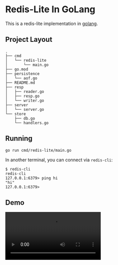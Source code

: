 # Redis-Lite In GoLang

This is a redis-lite implementation in 
[golang]().

## Project Layout

```shell
.
├── cmd
│   └── redis-lite
│       └── main.go
├── go.mod
├── persistence
│   └── aof.go
├── README.md
├── resp
│   ├── reader.go
│   ├── resp.go
│   └── writer.go
├── server
│   └── server.go
└── store
    ├── db.go
    └── handlers.go
```

## Running

```shell
go run cmd/redis-lite/main.go
```

In another terminal, you can connect via `redis-cli`:

```shell
$ redis-cli
redis-cli
127.0.0.1:6379> ping hi
"hi"
127.0.0.1:6379> 
```

## Demo

<video src=./img/demo-go.mov />